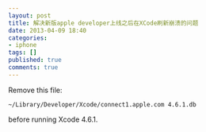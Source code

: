 ```yaml
---
layout: post
title: 解决新版apple developer上线之后在XCode刷新崩溃的问题
date: 2013-04-09 18:40
categories:
- iphone
tags: []
published: true
comments: true
---
```

Remove this file:

	~/Library/Developer/Xcode/connect1.apple.com 4.6.1.db
  
before running Xcode 4.6.1.
